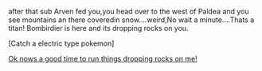 after that sub Arven fed you,you head over to the west of Paldea and you see mountains an there coveredin snow....weird,No wait a minute....Thats a titan! Bombirdier is here and its dropping rocks on you.


[Catch a electric type pokemon]

[Ok nows a good time to run,things dropping rocks on me!](defeat-titan-path.md)